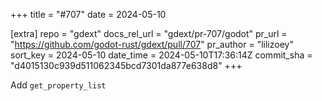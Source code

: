 +++
title = "#707"
date = 2024-05-10

[extra]
repo = "gdext"
docs_rel_url = "gdext/pr-707/godot"
pr_url = "https://github.com/godot-rust/gdext/pull/707"
pr_author = "lilizoey"
sort_key = 2024-05-10
date_time = 2024-05-10T17:36:14Z
commit_sha = "d4015130c939d511062345bcd7301da877e638d8"
+++

Add `get_property_list`
